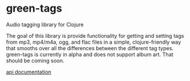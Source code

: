 green-tags
==========

Audio tagging library for Clojure

The goal of this library is provide functionality for getting and setting tags from mp3, mp4/m4a, ogg, and flac files
in a simple, clojure-friendly way that smooths over all the differences between the different tag types.
green-tags is currently in alpha and does not support album art. That should be coming soon. 

[api documentation](http://danpallas.github.io/green-tags/)
